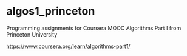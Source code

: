 # algos1_princeton
Programming assignments for Coursera MOOC Algorithms Part I from Princeton University

https://www.coursera.org/learn/algorithms-part1/
